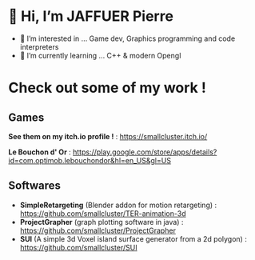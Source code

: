 # 👋 Hi, I’m JAFFUER Pierre

- 👀 I’m interested in ... Game dev, Graphics programming and code interpreters
- 🌱 I’m currently learning ... C++ & modern Opengl

# Check out some of my work !

## Games

**See them on my itch.io profile !** : https://smallcluster.itch.io/

**Le Bouchon d' Or** : https://play.google.com/store/apps/details?id=com.optimob.lebouchondor&hl=en_US&gl=US

## Softwares
- **SimpleRetargeting** (Blender addon for motion retargeting) : https://github.com/smallcluster/TER-animation-3d
- **ProjectGrapher** (graph plotting software in java) : https://github.com/smallcluster/ProjectGrapher
- **SUI** (A simple 3d Voxel island surface generator from a 2d polygon) : https://github.com/smallcluster/SUI




<!---
smallcluster/smallcluster is a ✨ special ✨ repository because its `README.md` (this file) appears on your GitHub profile.
You can click the Preview link to take a look at your changes.
--->
